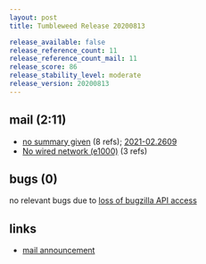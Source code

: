 ```yaml
---
layout: post
title: Tumbleweed Release 20200813

release_available: false
release_reference_count: 11
release_reference_count_mail: 11
release_score: 86
release_stability_level: moderate
release_version: 20200813
---
```


## mail (2:11)

- [no summary given](https://github.com/boombatower/tumbleweed-review/issues/10) (8 refs); [2021-02.2609](https://github.com/boombatower/tumbleweed-review/issues/10)
- [No wired network (e1000)](https://lists.opensuse.org/opensuse-factory/2020-08/msg00118.html) (3 refs)

## bugs (0)

<!--more-->

no relevant bugs due to [loss of bugzilla API access](https://bugzilla.opensuse.org/show_bug.cgi?id=1157722)



## links

- [mail announcement](https://github.com/boombatower/tumbleweed-review/issues/10)
